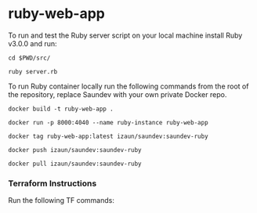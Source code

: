# ruby-web-app

To run and test the Ruby server script on your local machine install Ruby v3.0.0 and run:

`cd $PWD/src/`

`ruby server.rb`

To run Ruby container locally run the following commands from the root of the repository, replace Saundev with your own private Docker repo.

`docker build -t ruby-web-app .`

`docker run -p 8000:4040 --name ruby-instance ruby-web-app`

`docker tag ruby-web-app:latest izaun/saundev:saundev-ruby`

`docker push izaun/saundev:saundev-ruby`

`docker pull izaun/saundev:saundev-ruby`

### Terraform Instructions ###

Run the following TF commands:
